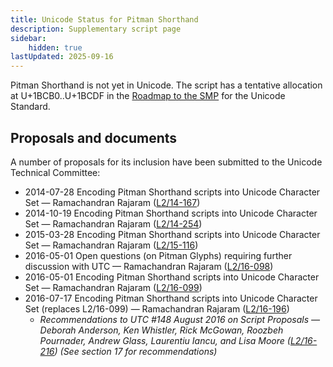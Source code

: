 ```yaml
---
title: Unicode Status for Pitman Shorthand
description: Supplementary script page
sidebar:
    hidden: true
lastUpdated: 2025-09-16
---
```


Pitman Shorthand is not yet in Unicode. The script has a tentative allocation at U+1BCB0..U+1BCDF in the [Roadmap to the SMP](http://www.unicode.org/roadmaps/smp/) for the Unicode Standard.

## Proposals and documents

A number of proposals for its inclusion have been submitted to the Unicode Technical Committee:
- 2014-07-28 Encoding Pitman Shorthand scripts into Unicode Character Set — Ramachandran Rajaram ([L2/14-167](http://www.unicode.org/cgi-bin/GetMatchingDocs.pl?L2/14-167))
- 2014-10-19 Encoding Pitman Shorthand scripts into Unicode Character Set — Ramachandran Rajaram ([L2/14-254](http://www.unicode.org/cgi-bin/GetMatchingDocs.pl?L2/14-254))
- 2015-03-28 Encoding Pitman Shorthand scripts into Unicode Character Set — Ramachandran Rajaram ([L2/15-116](http://www.unicode.org/cgi-bin/GetMatchingDocs.pl?L2/15-116))
- 2016-05-01 Open questions (on Pitman Glyphs) requiring further discussion with UTC — Ramachandran Rajaram ([L2/16-098](http://www.unicode.org/cgi-bin/GetMatchingDocs.pl?L2/16-098))
- 2016-05-01 Encoding Pitman Shorthand scripts into Unicode Character Set — Ramachandran Rajaram ([L2/16-099](http://www.unicode.org/cgi-bin/GetMatchingDocs.pl?L2/16-099))
- 2016-07-17 Encoding Pitman Shorthand scripts into Unicode Character Set (replaces L2/16-099) — Ramachandran Rajaram ([L2/16-196](http://www.unicode.org/cgi-bin/GetMatchingDocs.pl?L2/16-196))
  - _Recommendations to UTC #148 August 2016 on Script Proposals — Deborah Anderson, Ken Whistler, Rick McGowan, Roozbeh Pournader, Andrew Glass, Laurentiu Iancu, and Lisa Moore ([L2/16-216](http://www.unicode.org/cgi-bin/GetMatchingDocs.pl?L2/16-216)) (See section 17 for recommendations)_
